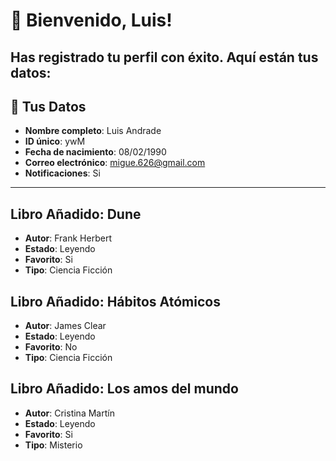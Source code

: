 # 🌟 Bienvenido, **Luis**!
Has registrado tu perfil con éxito. Aquí están tus datos:
---

## 📝 **Tus Datos**
- **Nombre completo**: Luis Andrade
- **ID único**: ywM
- **Fecha de nacimiento**: 08/02/1990
- **Correo electrónico**: migue.626@gmail.com
- **Notificaciones**: Si
---
## Libro Añadido: Dune
- **Autor**: Frank Herbert
- **Estado**: Leyendo
- **Favorito**: Si
- **Tipo**: Ciencia Ficción

## Libro Añadido: Hábitos Atómicos
- **Autor**: James Clear
- **Estado**: Leyendo
- **Favorito**: No
- **Tipo**: Ciencia Ficción

## Libro Añadido: Los amos del mundo
- **Autor**: Cristina Martín
- **Estado**: Leyendo
- **Favorito**: Si
- **Tipo**: Misterio

